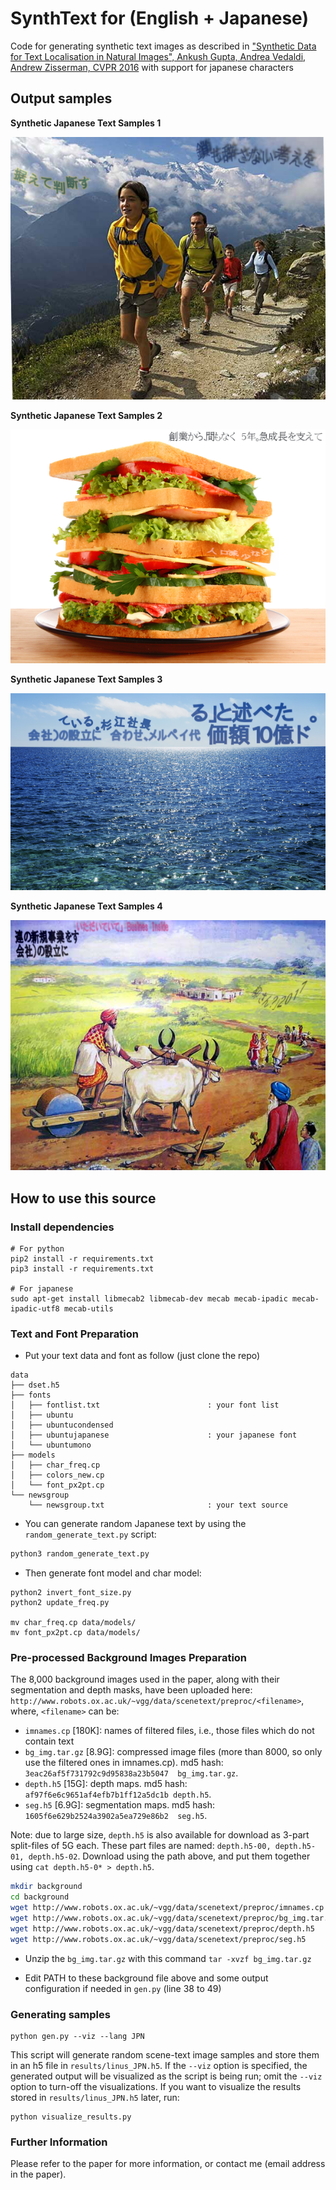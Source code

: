 # SynthText for (English + Japanese)
Code for generating synthetic text images as described in ["Synthetic Data for Text Localisation in Natural Images", Ankush Gupta, Andrea Vedaldi, Andrew Zisserman, CVPR 2016](http://www.robots.ox.ac.uk/~vgg/data/scenetext/) with support for japanese characters

## Output samples


**Synthetic Japanese Text Samples 1**

![Japanese example 1](results/sample1.png "Synthetic Japanese Text Samples 1")


**Synthetic Japanese Text Samples 2**

![Japanese example 2](results/sample2.png "Synthetic Japanese Text Samples 2")


**Synthetic Japanese Text Samples 3**

![Japanese example 3](results/sample3.png "Synthetic Japanese Text Samples 3")


**Synthetic Japanese Text Samples 4**

![Japanese example 4](results/sample4.png "Synthetic Japanese Text Samples 4")

## How to use this source

### Install dependencies

```
# For python
pip2 install -r requirements.txt
pip3 install -r requirements.txt

# For japanese
sudo apt-get install libmecab2 libmecab-dev mecab mecab-ipadic mecab-ipadic-utf8 mecab-utils
```

### Text and Font Preparation

- Put your text data and font as follow (just clone the repo)

```
data
├── dset.h5
├── fonts
│   ├── fontlist.txt                        : your font list
│   ├── ubuntu
│   ├── ubuntucondensed
│   ├── ubuntujapanese                      : your japanese font
│   └── ubuntumono
├── models
│   ├── char_freq.cp
│   ├── colors_new.cp
│   └── font_px2pt.cp
└── newsgroup
    └── newsgroup.txt                       : your text source
```

- You can generate random Japanese text by using the `random_generate_text.py` script:
```bash
python3 random_generate_text.py
```

- Then generate font model and char model:
```
python2 invert_font_size.py
python2 update_freq.py

mv char_freq.cp data/models/
mv font_px2pt.cp data/models/
```
### Pre-processed Background Images Preparation

The 8,000 background images used in the paper, along with their segmentation and depth masks, have been uploaded here:
`http://www.robots.ox.ac.uk/~vgg/data/scenetext/preproc/<filename>`, where, `<filename>` can be:

- `imnames.cp` [180K]: names of filtered files, i.e., those files which do not contain text
- `bg_img.tar.gz` [8.9G]: compressed image files (more than 8000, so only use the filtered ones in imnames.cp). md5 hash: `3eac26af5f731792c9d95838a23b5047  bg_img.tar.gz`.
- `depth.h5` [15G]: depth maps. md5 hash: `af97f6e6c9651af4efb7b1ff12a5dc1b depth.h5`.
- `seg.h5` [6.9G]: segmentation maps. md5 hash: `1605f6e629b2524a3902a5ea729e86b2  seg.h5`.

Note: due to large size, `depth.h5` is also available for download as 3-part split-files of 5G each.
These part files are named: `depth.h5-00, depth.h5-01, depth.h5-02`. Download using the path above, and put them together using `cat depth.h5-0* > depth.h5`.

```bash
mkdir background
cd background
wget http://www.robots.ox.ac.uk/~vgg/data/scenetext/preproc/imnames.cp
wget http://www.robots.ox.ac.uk/~vgg/data/scenetext/preproc/bg_img.tar.gz
wget http://www.robots.ox.ac.uk/~vgg/data/scenetext/preproc/depth.h5
wget http://www.robots.ox.ac.uk/~vgg/data/scenetext/preproc/seg.h5
```

- Unzip the `bg_img.tar.gz` with this command `tar -xvzf bg_img.tar.gz`

- Edit PATH to these background file above and some output configuration if needed in `gen.py` (line 38 to 49)

### Generating samples

```
python gen.py --viz --lang JPN
```

This script will generate random scene-text image samples and store them in an h5 file in `results/linus_JPN.h5`. If the `--viz` option is specified, the generated output will be visualized as the script is being run; omit the `--viz` option to turn-off the visualizations. If you want to visualize the results stored in  `results/linus_JPN.h5` later, run:

```
python visualize_results.py
```


### Further Information
Please refer to the paper for more information, or contact me (email address in the paper).


